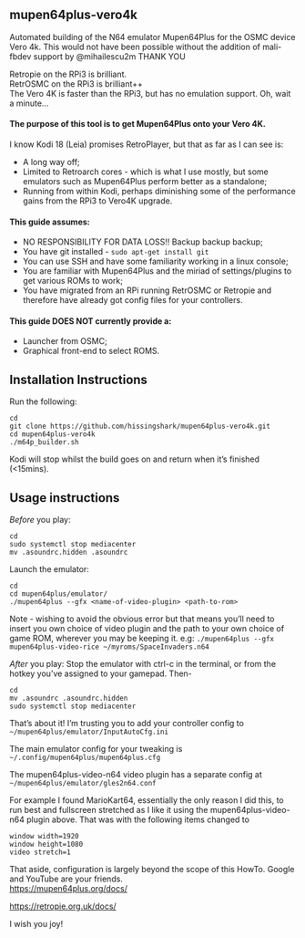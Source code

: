 

## mupen64plus-vero4k
Automated building of the N64 emulator Mupen64Plus for the OSMC device Vero 4k.
This would not have been possible without the addition of mali-fbdev support by @mihailescu2m THANK YOU

Retropie on the RPi3 is brilliant.  
RetrOSMC on the RPi3 is brilliant++  
The Vero 4K is faster than the RPi3, but has no emulation support. Oh, wait a minute…

#### The purpose of this tool is to get Mupen64Plus onto your Vero 4K.
I know Kodi 18 (Leia) promises RetroPlayer, but that as far as I can see is:

* A long way off;
* Limited to Retroarch cores - which is what I use mostly, but some emulators such as Mupen64Plus perform better as a standalone;
* Running from within Kodi, perhaps diminishing some of the performance gains from the RPi3 to Vero4K upgrade.

#### This guide assumes:

* NO RESPONSIBILITY FOR DATA LOSS!! Backup backup backup;
* You have git installed - `sudo apt-get install git`
* You can use SSH and have some familiarity working in a linux console;
* You are familiar with Mupen64Plus and the miriad of settings/plugins to get various ROMs to work;
* You have migrated from an RPi running RetrOSMC or Retropie and therefore have already got config files for your controllers.

#### This guide DOES NOT currently provide a:
* Launcher from OSMC;
* Graphical front-end to select ROMS.

## Installation Instructions
Run the following:
```
cd
git clone https://github.com/hissingshark/mupen64plus-vero4k.git
cd mupen64plus-vero4k
./m64p_builder.sh
```

Kodi will stop whilst the build goes on and return when it’s finished (<15mins).

## Usage instructions
*Before* you play:
```
cd
sudo systemctl stop mediacenter
mv .asoundrc.hidden .asoundrc
```

Launch the emulator:
```
cd
cd mupen64plus/emulator/
./mupen64plus --gfx <name-of-video-plugin> <path-to-rom>
```

Note - wishing to avoid the obvious error but that means you’ll need to insert you own choice of video plugin and the path to your own choice of game ROM, wherever you may be keeping it. e.g:
`./mupen64plus --gfx mupen64plus-video-rice ~/myroms/SpaceInvaders.n64`

*After* you play:
Stop the emulator with ctrl-c in the terminal, or from the hotkey you’ve assigned to your gamepad. Then-
```
cd
mv .asoundrc .asoundrc.hidden
sudo systemctl stop mediacenter
```

That’s about it!
I’m trusting you to add your controller config to
 `~/mupen64plus/emulator/InputAutoCfg.ini`
 
The main emulator config for your tweaking is
`~/.config/mupen64plus/mupen64plus.cfg`

The mupen64plus-video-n64 video plugin has a separate config at
`~/mupen64plus/emulator/gles2n64.conf`

For example I found MarioKart64, essentially the only reason I did this, to run best and fullscreen stretched as I like it using the mupen64plus-video-n64 plugin above. That was with the following items changed to
```
window width=1920
window height=1080
video stretch=1
```

That aside, configuration is largely beyond the scope of this HowTo.
Google and YouTube are your friends.  
https://mupen64plus.org/docs/

https://retropie.org.uk/docs/

I wish you joy!

